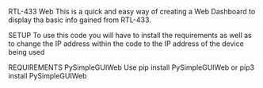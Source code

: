 RTL-433 Web
This is a quick and easy way of creating a Web Dashboard to display tha basic info gained from RTL-433.

SETUP
To use this code you will have to install the requirements as well as to change the IP address within the code to the IP address of the device being used

REQUIREMENTS
PySimpleGUIWeb
Use pip install PySimpleGUIWeb or pip3 install PySimpleGUIWeb
